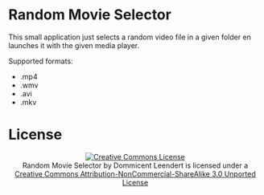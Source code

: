 Random Movie Selector
=====================
This small application just selects a random video file in a given folder en launches it with the given media player.

Supported formats:

+   .mp4
+   .wmv
+   .avi
+   .mkv

License
=======
<div align="center"><a rel="license" href="http://creativecommons.org/licenses/by-nc-sa/3.0/"><img alt="Creative Commons License" style="border-width:0" src="http://i.creativecommons.org/l/by-nc-sa/3.0/88x31.png" /></a><br /><span xmlns:dct="http://purl.org/dc/terms/" href="http://purl.org/dc/dcmitype/InteractiveResource" property="dct:title" rel="dct:type">Random Movie Selector</span> by <span xmlns:cc="http://creativecommons.org/ns#" property="cc:attributionName">Dommicent Leendert</span> is licensed under a <a rel="license" href="http://creativecommons.org/licenses/by-nc-sa/3.0/">Creative Commons Attribution-NonCommercial-ShareAlike 3.0 Unported License</a></div>
